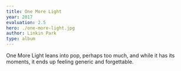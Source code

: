 ```yaml
---
title: One More Light
year: 2017
evaluation: 2.5
hero: ./one-more-light.jpg
author: Linkin Park
type: album
---
```


One More Light leans into pop, perhaps too much, and while it has its moments, it ends up feeling generic and forgettable.
